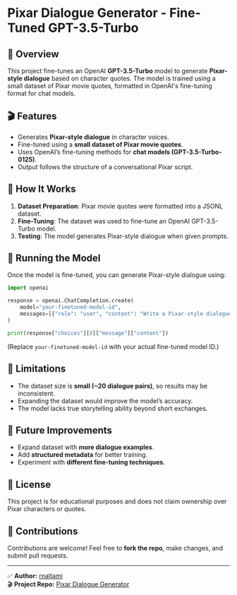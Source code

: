 # Pixar Dialogue Generator - Fine-Tuned GPT-3.5-Turbo

## 📌 Overview
This project fine-tunes an OpenAI **GPT-3.5-Turbo** model to generate **Pixar-style dialogue** based on character quotes. The model is trained using a small dataset of Pixar movie quotes, formatted in OpenAI's fine-tuning format for chat models.

## 🎬 Features
- Generates **Pixar-style dialogue** in character voices.
- Fine-tuned using a **small dataset of Pixar movie quotes**.
- Uses OpenAI’s fine-tuning methods for **chat models (GPT-3.5-Turbo-0125)**.
- Output follows the structure of a conversational Pixar script.

## 🔧 How It Works
1. **Dataset Preparation**: Pixar movie quotes were formatted into a JSONL dataset.
2. **Fine-Tuning**: The dataset was used to fine-tune an OpenAI GPT-3.5-Turbo model.
3. **Testing**: The model generates Pixar-style dialogue when given prompts.

## 🚀 Running the Model
Once the model is fine-tuned, you can generate Pixar-style dialogue using:
```python
import openai

response = openai.ChatCompletion.create(
    model="your-finetuned-model-id",
    messages=[{"role": "user", "content": "Write a Pixar-style dialogue between Woody and Buzz about teamwork."}]
)

print(response["choices"][0]["message"]["content"])
```
(Replace `your-finetuned-model-id` with your actual fine-tuned model ID.)

## 🎯 Limitations
- The dataset size is **small (~20 dialogue pairs)**, so results may be inconsistent.
- Expanding the dataset would improve the model’s accuracy.
- The model lacks true storytelling ability beyond short exchanges.

## 🔮 Future Improvements
- Expand dataset with **more dialogue examples**.
- Add **structured metadata** for better training.
- Experiment with **different fine-tuning techniques**.

## 📜 License
This project is for educational purposes and does not claim ownership over Pixar characters or quotes.

## 🤝 Contributions
Contributions are welcome! Feel free to **fork the repo**, make changes, and submit pull requests.

---
✅ **Author:** [rnaltami](https://github.com/rnaltami)  
🎬 **Project Repo:** [Pixar Dialogue Generator](https://github.com/rnaltami/pixar-dialogue-generator)

